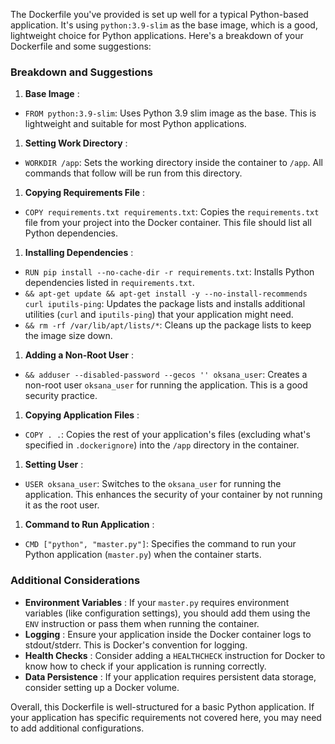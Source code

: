 The Dockerfile you've provided is set up well for a typical Python-based application. It's using `python:3.9-slim` as the base image, which is a good, lightweight choice for Python applications. Here's a breakdown of your Dockerfile and some suggestions:

### Breakdown and Suggestions

1. **Base Image** :

* `FROM python:3.9-slim`: Uses Python 3.9 slim image as the base. This is lightweight and suitable for most Python applications.

1. **Setting Work Directory** :

* `WORKDIR /app`: Sets the working directory inside the container to `/app`. All commands that follow will be run from this directory.

1. **Copying Requirements File** :

* `COPY requirements.txt requirements.txt`: Copies the `requirements.txt` file from your project into the Docker container. This file should list all Python dependencies.

1. **Installing Dependencies** :

* `RUN pip install --no-cache-dir -r requirements.txt`: Installs Python dependencies listed in `requirements.txt`.
* `&& apt-get update && apt-get install -y --no-install-recommends curl iputils-ping`: Updates the package lists and installs additional utilities (`curl` and `iputils-ping`) that your application might need.
* `&& rm -rf /var/lib/apt/lists/*`: Cleans up the package lists to keep the image size down.

1. **Adding a Non-Root User** :

* `&& adduser --disabled-password --gecos '' oksana_user`: Creates a non-root user `oksana_user` for running the application. This is a good security practice.

1. **Copying Application Files** :

* `COPY . .`: Copies the rest of your application's files (excluding what's specified in `.dockerignore`) into the `/app` directory in the container.

1. **Setting User** :

* `USER oksana_user`: Switches to the `oksana_user` for running the application. This enhances the security of your container by not running it as the root user.

1. **Command to Run Application** :

* `CMD ["python", "master.py"]`: Specifies the command to run your Python application (`master.py`) when the container starts.

### Additional Considerations

* **Environment Variables** : If your `master.py` requires environment variables (like configuration settings), you should add them using the `ENV` instruction or pass them when running the container.
* **Logging** : Ensure your application inside the Docker container logs to stdout/stderr. This is Docker's convention for logging.
* **Health Checks** : Consider adding a `HEALTHCHECK` instruction for Docker to know how to check if your application is running correctly.
* **Data Persistence** : If your application requires persistent data storage, consider setting up a Docker volume.

Overall, this Dockerfile is well-structured for a basic Python application. If your application has specific requirements not covered here, you may need to add additional configurations.
